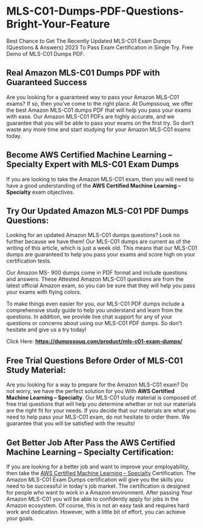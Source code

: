 # MLS-C01-Dumps-PDF-Questions-Bright-Your-Feature
<p class="reader-text-block__paragraph">Best Chance to Get The Recently Updated MLS-C01 Exam Dumps (Questions &amp; Answers) 2023 To Pass Exam Certification in Single Try. Free Demo of MLS-C01 Dumps PDF.</p>
<h2 class="reader-text-block__heading1">Real Amazon MLS-C01 Dumps PDF with Guaranteed Success</h2>
<p class="reader-text-block__paragraph">Are you looking for a guaranteed way to pass your Amazon MLS-C01 exams? If so, then you&rsquo;ve come to the right place. At Dumpssouq, we offer the best Amazon MLS-C01 dumps PDF that will help you pass your exams with ease. Our Amazon MLS-C01 PDFs are highly accurate, and we guarantee that you will be able to pass your exams on the first try. So don&rsquo;t waste any more time and start studying for your Amazon MLS-C01 exams today.</p>
<h2 class="reader-text-block__heading1">Become AWS Certified Machine Learning &ndash; Specialty Expert with MLS-C01 Exam Dumps</h2>
<p class="reader-text-block__paragraph">If you are looking to take the Amazon MLS-C01 exam, then you will need to have a good understanding of the&nbsp;<strong>AWS Certified Machine Learning &ndash; Specialty</strong>&nbsp;exam objectives.</p>
<h2 class="reader-text-block__heading1">Try Our Updated Amazon MLS-C01 PDF Dumps Questions:</h2>
<p class="reader-text-block__paragraph">Looking for an updated Amazon MLS-C01 dumps questions? Look no further because we have them! Our MLS-C01 dumps are current as of the writing of this article, which is just a week old. This means that our MLS-C01 dumps are guaranteed to help you pass your exams and score high on your certification tests.</p>
<p class="reader-text-block__paragraph">Our Amazon MS- 900 dumps come in PDF format and include questions and answers. These Attested Amazon MLS-C01 questions are from the latest official Amazon exam, so you can be sure that they will help you pass your exams with flying colors.</p>
<p class="reader-text-block__paragraph">To make things even easier for you, our MLS-C01 PDF dumps include a comprehensive study guide to help you understand and learn from the questions. In addition, we provide live chat support for any of your questions or concerns about using our MLS-C01 PDF dumps. So don't hesitate and give us a try today!</p>
<p class="reader-text-block__paragraph">Click Here:&nbsp;<a href="https://dumpssouq.com/product/mls-c01-exam-dumps/"><strong>https://dumpssouq.com/product/mls-c01-exam-dumps/</strong></a></p>
<h2 class="reader-text-block__heading1">Free Trial Questions Before Order of MLS-C01 Study Material:</h2>
<p class="reader-text-block__paragraph">Are you looking for a way to prepare for the Amazon MLS-C01 exam? Do not worry, we have the perfect solution for you With&nbsp;<strong>AWS Certified Machine Learning &ndash; Specialty</strong>. Our MLS-C01 study material is composed of free trial questions that will help you determine whether or not our materials are the right fit for your needs. If you decide that our materials are what you need to help pass your MLS-C01 exam, do not hesitate to order them. We guarantee that you will be satisfied with the results!</p>
<h2 class="reader-text-block__heading1">Get Better Job After Pass the AWS Certified Machine Learning &ndash; Specialty Certification:</h2>
<p class="reader-text-block__paragraph">If you are looking for a better job and want to improve your employability, then take the <a href="https://www.linkedin.com/pulse/real-mls-c01-pdf-dumps-reduce-your-fear-final-exam-certsforums/">AWS Certified Machine Learning &ndash; Specialty</a><strong>&nbsp;</strong>Certification. The Amazon MLS-C01 Exam Dumps certification will give you the skills you need to be successful in today's job market. The certification is designed for people who want to work in a Amazon environment. After passing Your Amazon MLS-C01 you will be able to confidently apply for jobs in the Amazon ecosystem. Of course, this is not an easy task and requires hard work and dedication. However, with a little bit of effort, you can achieve your goals.</p>
